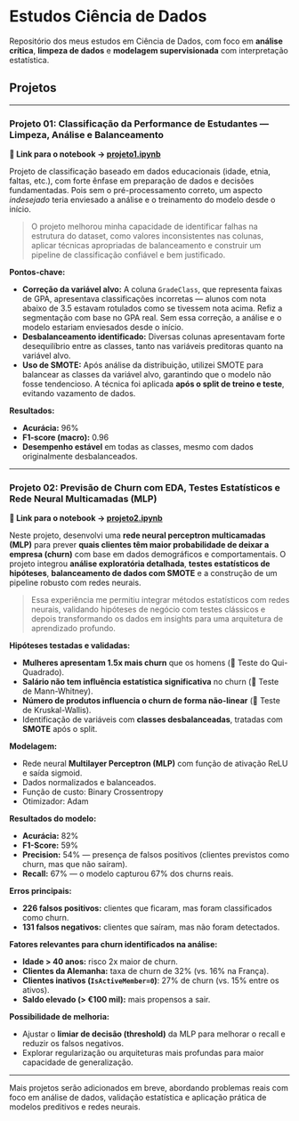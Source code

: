 # Estudos Ciência de Dados

Repositório dos meus estudos em Ciência de Dados, com foco em **análise crítica**, **limpeza de dados** e **modelagem supervisionada** com interpretação estatística.

## Projetos

---

### Projeto 01: Classificação da Performance de Estudantes — Limpeza, Análise e Balanceamento  
**🔗 Link para o notebook → [projeto1.ipynb](projeto1.ipynb)**

Projeto de classificação baseado em dados educacionais (idade, etnia, faltas, etc.), com forte ênfase em preparação de dados e decisões fundamentadas. Pois sem o pré-processamento correto, um aspecto *indesejado* teria enviesado a análise e o treinamento do modelo desde o início.

> O projeto melhorou minha capacidade de identificar falhas na estrutura do dataset, como valores inconsistentes nas colunas, aplicar técnicas apropriadas de balanceamento e construir um pipeline de classificação confiável e bem justificado.

**Pontos-chave:**

- **Correção da variável alvo:** A coluna `GradeClass`, que representa faixas de GPA, apresentava classificações incorretas — alunos com nota abaixo de 3.5 estavam rotulados como se tivessem nota acima. Refiz a segmentação com base no GPA real. Sem essa correção, a análise e o modelo estariam enviesados desde o início.
- **Desbalanceamento identificado:** Diversas colunas apresentavam forte desequilíbrio entre as classes, tanto nas variáveis preditoras quanto na variável alvo.
- **Uso de SMOTE:** Após análise da distribuição, utilizei SMOTE para balancear as classes da variável alvo, garantindo que o modelo não fosse tendencioso. A técnica foi aplicada **após o split de treino e teste**, evitando vazamento de dados.

**Resultados:**

- **Acurácia:** 96%
- **F1-score (macro):** 0.96
- **Desempenho estável** em todas as classes, mesmo com dados originalmente desbalanceados.

---

### Projeto 02: Previsão de Churn com EDA, Testes Estatísticos e Rede Neural Multicamadas (MLP)  
**🔗 Link para o notebook → [projeto2.ipynb](projeto2.ipynb)**

Neste projeto, desenvolvi uma **rede neural perceptron multicamadas (MLP)** para prever **quais clientes têm maior probabilidade de deixar a empresa (churn)** com base em dados demográficos e comportamentais. O projeto integrou **análise exploratória detalhada**, **testes estatísticos de hipóteses**, **balanceamento de dados com SMOTE** e a construção de um pipeline robusto com redes neurais.

> Essa experiência me permitiu integrar métodos estatísticos com redes neurais, validando hipóteses de negócio com testes clássicos e depois transformando os dados em insights para uma arquitetura de aprendizado profundo.

**Hipóteses testadas e validadas:**

- **Mulheres apresentam 1.5x mais churn** que os homens (🔎 Teste do Qui-Quadrado).
- **Salário não tem influência estatística significativa** no churn (🔎 Teste de Mann-Whitney).
- **Número de produtos influencia o churn de forma não-linear** (🔎 Teste de Kruskal-Wallis).
- Identificação de variáveis com **classes desbalanceadas**, tratadas com **SMOTE** após o split.

**Modelagem:**

- Rede neural **Multilayer Perceptron (MLP)** com função de ativação ReLU e saída sigmoid.
- Dados normalizados e balanceados.
- Função de custo: Binary Crossentropy  
- Otimizador: Adam

**Resultados do modelo:**

- **Acurácia:** 82%
- **F1-Score:** 59%
- **Precision:** 54% — presença de falsos positivos (clientes previstos como churn, mas que não saíram).
- **Recall:** 67% — o modelo capturou 67% dos churns reais.

**Erros principais:**

- **226 falsos positivos:** clientes que ficaram, mas foram classificados como churn.
- **131 falsos negativos:** clientes que saíram, mas não foram detectados.

**Fatores relevantes para churn identificados na análise:**

- **Idade > 40 anos:** risco 2x maior de churn.
- **Clientes da Alemanha:** taxa de churn de 32% (vs. 16% na França).
- **Clientes inativos (`IsActiveMember=0`)**: 27% de churn (vs. 15% entre os ativos).
- **Saldo elevado (> €100 mil):** mais propensos a sair.

**Possibilidade de melhoria:**

- Ajustar o **limiar de decisão (threshold)** da MLP para melhorar o recall e reduzir os falsos negativos.
- Explorar regularização ou arquiteturas mais profundas para maior capacidade de generalização.

---

Mais projetos serão adicionados em breve, abordando problemas reais com foco em análise de dados, validação estatística e aplicação prática de modelos preditivos e redes neurais.

